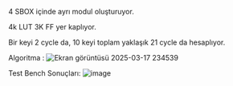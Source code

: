 4 SBOX içinde ayrı modul oluşturuyor.

4k LUT 3K FF yer kaplıyor.

Bir keyi 2 cycle da, 10 keyi toplam yaklaşık 21 cycle da hesaplıyor.

Algoritma :
![Ekran görüntüsü 2025-03-17 234539](https://github.com/user-attachments/assets/3b8ad7c9-47d5-4dd3-96a5-a7a76010b2b2)

Test Bench Sonuçları:
![image](https://github.com/user-attachments/assets/f9633ede-d211-432b-b05a-14f4f2f40a8a)
